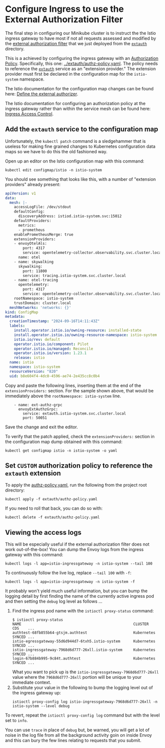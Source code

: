 # Configure Ingress to use the External Authorization Filter

The final step in configuring our Minikube cluster is to instruct the the Istio ingress gateway to have most if not
all requests assessed and modified by the [external authorization filter]() that we just deployed from the 
[`extauth`](../extauth) directory. 

This is a achieved by configuring the ingress gateway with an [Authorization Policy](https://istio.io/latest/docs/reference/config/security/authorization-policy/).
Specifically, this one: [../extauth/authz-policy.yaml](../extauth/authz-policy.yaml). The policy needs to reference the
[`extauth`](../extauth) service as an "extension provider." The extension provider must first be declared in the 
configuration map for the `istio-system` namespace.

The Istio documentation for the configuration map changes can be found here: [Define the external authorizer](https://istio.io/latest/docs/tasks/security/authorization/authz-custom/#define-the-external-authorizer).

The Istio documentation for configuring an authorization policy at the ingress gateway rather than within the service 
mesh can be found here: [Ingress Access Control](https://istio.io/latest/docs/tasks/security/authorization/authz-ingress/).

## Add the `extauth` service to the configuration map

Unfortunately, the `kubectl patch` command is a sledgehammer that is useless for making fine grained changes to 
Kubernetes configuration data maps so we have to do this the old fashioned way.

Open up an editor on the Istio configuration map with this command:

```shell
kubectl edit configmap/istio -n istio-system
```

You should see something that looks like this, with a number of "extension providers" already present:

```yaml
apiVersion: v1
data:
  mesh: |-
    accessLogFile: /dev/stdout
    defaultConfig:
      discoveryAddress: istiod.istio-system.svc:15012
    defaultProviders:
      metrics:
      - prometheus
    enablePrometheusMerge: true
    extensionProviders:
    - envoyOtelAls:
        port: 4317
        service: opentelemetry-collector.observability.svc.cluster.local
      name: otel
    - name: skywalking
      skywalking:
        port: 11800
        service: tracing.istio-system.svc.cluster.local
    - name: otel-tracing
      opentelemetry:
        port: 4317
        service: opentelemetry-collector.observability.svc.cluster.local
    rootNamespace: istio-system
    trustDomain: cluster.local
  meshNetworks: 'networks: {}'
kind: ConfigMap
metadata:
  creationTimestamp: "2024-09-16T14:11:43Z"
  labels:
    install.operator.istio.io/owning-resource: installed-state
    install.operator.istio.io/owning-resource-namespace: istio-system
    istio.io/rev: default
    operator.istio.io/component: Pilot
    operator.istio.io/managed: Reconcile
    operator.istio.io/version: 1.23.1
    release: istio
  name: istio
  namespace: istio-system
  resourceVersion: "820"
  uid: b8e604f4-4dc0-4596-ae74-2e435cc8c0b4
```

Copy and paste the following lines, inserting them at the end of the `extensionProviders:` section. For the sample 
shown above, that would be immediately above the `rootNamespace: istio-system` line.

```text
    - name: ext-authz-grpc
      envoyExtAuthzGrpc:
        service: extauth.istio-system.svc.cluster.local
        port: 50051
```

Save the change and exit the editor. 

To verify that the patch applied, check the `extensionProviders:` section in the configuration map dump obtained with 
this command:

```shell
kubectl get configmap istio -n istio-system -o yaml
```

## Set `CUSTOM` authorization policy to reference the `extauth` extension 

To apply the [authz-policy.yaml](../extauth/authz-policy.yaml), run the following from the project root directory:

```shell
kubectl apply -f extauth/authz-policy.yaml
```

If you need to roll that back, you can do so with:

```shell
kubectl delete -f extauth/authz-policy.yaml
```

## Viewing the access logs

This will be especially useful if the external authorization filter does not work out-of-the-box! You can dump
the Envoy logs from the ingress gateway with this command:

```shell
kubectl logs -l app=istio-ingressgateway -n istio-system --tail 100
```

To continuously follow the live log, replace `--tail 100` with `-f`:

```shell
kubectl logs -l app=istio-ingressgateway -n istio-system -f
```

It probably won't yield much useful information, but you can bump the logging detail by first finding the name of the 
currently active ingress pod and then setting the `debug` log level as follows ...

1. Find the ingress pod name with the `istioctl proxy-status` command:
   ```shell
   $ istioctl proxy-status
   NAME                                                   CLUSTER        CDS    ...
   authtest-68fb855b64-gtsjm.authtest                     Kubernetes     SYNCED ...
   istio-egressgateway-55d6d944d7-6txh5.istio-system      Kubernetes     SYNCED ...
   istio-ingressgateway-7968d6d777-26xll.istio-system     Kubernetes     SYNCED ...
   login-67b884b995-9c84t.authtest                        Kubernetes     SYNCED ...
   ```
   What you want to pick up is the `istio-ingressgateway-7968d6d777-26xll` value where the `7968d6d777-26xll` portion
   will be unique to your immediate context.
2. Substitute your value in the following to bump the logging level out of the ingress gateway up:
   ```shell
   istioctl proxy-config log istio-ingressgateway-7968d6d777-26xll -n istio-system --level debug
   ```
   
To revert, repeat the `istioctl proxy-config log` command but with the level set to `info`.

You can use `trace` in place of `debug` but, be warned, you will get a lot of noise in the log file from all the
background activity goin on inside Envoy and this can bury the few lines relating to requests that you submit.
